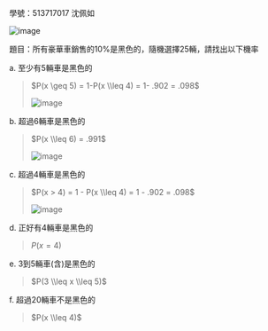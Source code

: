學號：513717017 沈佩如

![image](https://github.com/user-attachments/assets/d8be2356-e3e7-4686-8c8e-cab5ddd522e7)

題目：所有豪華車銷售的10%是黑色的，隨機選擇25輛，請找出以下機率

a. 至少有5輛車是黑色的
>
>$P(x \geq 5) = 1-P(x \\leq 4) = 1- .902 = .098$
>
>![image](https://github.com/user-attachments/assets/c1e291c9-f0a0-42ac-a17c-75fbe3a8c598)

b. 超過6輛車是黑色的
>
>$P(x \\leq 6) = .991$
>
>![image](https://github.com/user-attachments/assets/5d1ce6ba-9b03-4ed0-992a-c37f5b5dfef2)

c. 超過4輛車是黑色的
>
>$P(x > 4) = 1 - P(x \\leq 4) = 1 - .902 = .098$
>
>![image](https://github.com/user-attachments/assets/83aae700-06ee-49c2-8643-ddc766751f79)

d. 正好有4輛車是黑色的
>
>$P(x = 4)$
>
e. 3到5輛車(含)是黑色的
>
>$P(3 \\leq x \\leq 5)$
>
f. 超過20輛車不是黑色的
>
>$P(x \\leq 4)$
